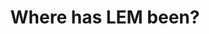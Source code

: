 ---
layout: post
title: "Where has LEM been?"
image: /assets/blog/introducing-blog.png
permalink: /blog/where-has-lem-been
type: blog
main-text: | 
  ### Around a month and a half ago (as of writing this post), Legacy Edition Minigames suddenly went into a hiatus, what happened?

  Before the hiatus, moderation was becoming more and more of a problem with lack of proper rule enforcement. This resulted in things getting *way* too out of hand, we won't get into the details here but it involed things along the lines of harrassing another member's community and server repeatedly.

  This isn't the only incident, but this one is what really got us thinking of what could be done to prevent this from ever happening again as it ever occuring is *absolutely unacceptable.*

  The conclusion we came to was to temporarily close the server to allow us to have some time to work on this problem more, we used this time to rewrite the rules and have better guideance for moderators of what to do in certain situations.

  ### We've also decided to put the server into a Closed Alpha, why?

  The server has been put into a Closed Alpha due to the decision that it isn't ready for a public enviornment.
  
  The code is still very unstable and the moderation team is still very small. There isn't enough moderators here to be able to handle the server in a public enviornment, especially with how large the server became before the hiatus.

  Currently the server is invite only (with the exception of Patreon donations) due to us not having a proper system yet to handle requests to join properly, but we should sometime soon have a proper system to allow you to request to join on the [Join page](../join).

  We're unsure when the server will go public again, but it will likely be a long time from now.

  ### Other Notes

  Here are some other things we'd like to mention before you go!

  - The server has been updated to 1.19.4, **support for older versions has been dropped for now.**

  - The Menu Server has received some backend changes (Moving its code to LEM.Base split), it now supports features like CustomPack!

  - LEM.Base split is now on the main server! This also means the Resource Pack has been updated to R26.6, if you're interested in the changelog for that you can find the page for it [here](https://github.com/Legacy-Edition-Minigames/Minigame-Resources/releases/tag/R26.6).

  - OptiFine support has been removed. A more in-depth explanation to why will be provided soon.

  - We have new logos! You probably have already noticed one of them at the top of the website, they were designed by [S_N00B](https://github.com/S-N00B-1)!

  - New bridge for discord has also been added to the main server, on top of this Join Ping messages only get sent *after* a user gets loaded into the game.

  If you've gotten down to here, thanks for taking the time out of your day to read all of this! We hope you enjoy Legacy Edition Minigames!
markdown: true
---